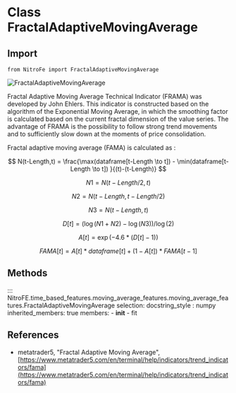 

# Class FractalAdaptiveMovingAverage

## Import
`
from NitroFe import FractalAdaptiveMovingAverage
`

![FractalAdaptiveMovingAverage](https://media.giphy.com/media/aWukNCTgI8nB1TagAC/giphy.gif)

Fractal Adaptive Moving Average Technical Indicator (FRAMA) was developed by John Ehlers.
This indicator is constructed based on the algorithm of the Exponential Moving Average,
in which the smoothing factor is calculated based on the current fractal dimension of the value series.
The advantage of FRAMA is the possibility to follow strong trend movements and to sufficiently slow down at the moments of price consolidation.

Fractal adaptive moving average (FAMA) is calculated as :


$$
N(t-Length,t) = \frac{\max(dataframe[t-Length \to t]) - \min(dataframe[t-Length \to t]) }{(t)-(t-Length)}
$$

$$
N1 = N(t-Length/2,t)
$$

$$
N2 = N(t-Length,t-Length/2)
$$

$$
N3 = N(t-Length,t)
$$

$$
D[t] = (\log(N1 + N2) - \log(N3))/\log(2)
$$

$$
A[t] = \exp(-4.6 * (D[t] - 1))
$$

$$
FAMA[t] = A[t] * dataframe[t] + (1 - A[t]) * FAMA[t-1]
$$

## Methods

::: NitroFE.time_based_features.moving_average_features.moving_average_features.FractalAdaptiveMovingAverage
    selection:
        docstring_style : numpy
        inherited_members: true
        members:
        - __init__
        - fit


References
-----
* metatrader5, "Fractal Adaptive Moving Average",
    [https://www.metatrader5.com/en/terminal/help/indicators/trend_indicators/fama](https://www.metatrader5.com/en/terminal/help/indicators/trend_indicators/fama)